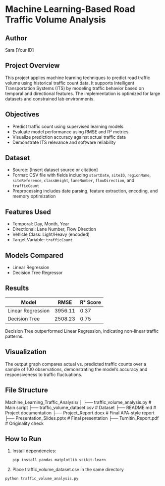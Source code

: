# Machine Learning-Based Road Traffic Volume Analysis

## Author
Sara [Your ID]

## Project Overview
This project applies machine learning techniques to predict road traffic volume using historical traffic count data. It supports Intelligent Transportation Systems (ITS) by modeling traffic behavior based on temporal and directional features. The implementation is optimized for large datasets and constrained lab environments.

## Objectives
- Predict traffic count using supervised learning models
- Evaluate model performance using RMSE and R² metrics
- Visualize prediction accuracy against actual traffic data
- Demonstrate ITS relevance and software reliability

## Dataset
- Source: [Insert dataset source or citation]
- Format: CSV file with fields including `startDate`, `siteID`, `regionName`, `siteReference`, `classWeight`, `laneNumber`, `flowDirection`, and `trafficCount`
- Preprocessing includes date parsing, feature extraction, encoding, and memory optimization

## Features Used
- Temporal: Day, Month, Year
- Directional: Lane Number, Flow Direction
- Vehicle Class: Light/Heavy (encoded)
- Target Variable: `trafficCount`

## Models Compared
- Linear Regression
- Decision Tree Regressor

## Results
| Model              | RMSE     | R² Score |
|--------------------|----------|----------|
| Linear Regression  | 3956.11  | 0.37     |
| Decision Tree      | 2508.23  | 0.75     |

Decision Tree outperformed Linear Regression, indicating non-linear traffic patterns.

## Visualization
The output graph compares actual vs. predicted traffic counts over a sample of 100 observations, demonstrating the model’s accuracy and responsiveness to traffic fluctuations.

## File Structure
Machine_Learning_Traffic_Analysis/
│
├── traffic_volume_analysis.py       # Main script
├── traffic_volume_dataset.csv       # Dataset
├── README.md                        # Project documentation
├── Project_Report.docx              # Final APA-style report
├── Presentation_Slides.pptx         # Final presentation
├── Turnitin_Report.pdf              # Originality check


## How to Run
1. Install dependencies:
   ```bash
   pip install pandas matplotlib scikit-learn
   
2. Place traffic_volume_dataset.csv in the same directory

 ```bash
python traffic_volume_analysis.py


